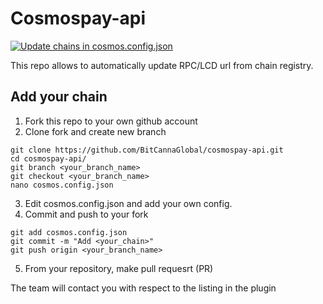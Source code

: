 # Cosmospay-api

[![Update chains in cosmos.config.json](https://github.com/BitCannaGlobal/Cosmos-Pay/actions/workflows/main.yml/badge.svg)](https://github.com/BitCannaGlobal/Cosmos-Pay/actions/workflows/main.yml)

This repo allows to automatically update RPC/LCD url from chain registry.

## Add your chain

1. Fork this repo to your own github account
2. Clone fork and create new branch

```
git clone https://github.com/BitCannaGlobal/cosmospay-api.git
cd cosmospay-api/
git branch <your_branch_name>
git checkout <your_branch_name>
nano cosmos.config.json
```

3. Edit cosmos.config.json and add your own config.
4. Commit and push to your fork

```
git add cosmos.config.json
git commit -m "Add <your_chain>"
git push origin <your_branch_name>
```

5. From your repository, make pull requesrt (PR)

The team will contact you with respect to the listing in the plugin


